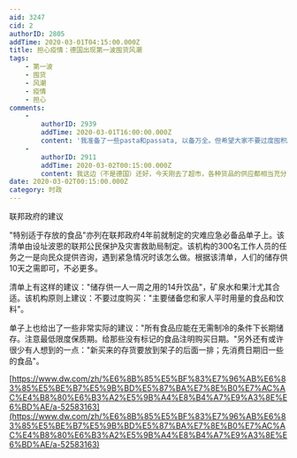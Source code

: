 ```yaml
---
aid: 3247
cid: 2
authorID: 2805
addTime: 2020-03-01T04:15:00.000Z
title: 担心疫情：德国出现第一波囤货风潮
tags:
    - 第一波
    - 囤货
    - 风潮
    - 疫情
    - 担心
comments:
    -
        authorID: 2939
        addTime: 2020-03-01T16:00:00.000Z
        content: '我准备了一些pasta和passata, 以备万全。但希望大家不要过度囤积。'
    -
        authorID: 2911
        addTime: 2020-03-02T00:15:00.000Z
        content: 我这边（不是德国）还好，今天刚去了超市，各种货品的供应都相当充分，也没有人抢购，倒是华人微信群里一惊一乍的。
date: 2020-03-02T00:15:00.000Z
category: 时政
---
```


联邦政府的建议

"特别适于存放的食品"亦列在联邦政府4年前就制定的灾难应急必备品单子上。该清单由设址波恩的联邦公民保护及灾害救助局制定。该机构的300名工作人员的任务之一是向民众提供咨询，遇到紧急情况时该怎么做。根据该清单，人们的储存供10天之需即可，不必更多。

清单上有这样的建议："储存供一人一周之用的14升饮品"，矿泉水和果汁尤其合适。该机构原则上建议：不要过度购买："主要储备您和家人平时用量的食品和饮料"。

单子上也给出了一些非常实际的建议："所有食品应能在无需制冷的条件下长期储存。注意最低限度保质期。给那些没有标记的食品注明购买日期。"另外还有或许很少有人想到的一点："新买来的存货要放到架子的后面一排；先消费日期旧一些的食品"。

[https://www.dw.com/zh/%E6%8B%85%E5%BF%83%E7%96%AB%E6%83%85%E5%BE%B7%E5%9B%BD%E5%87%BA%E7%8E%B0%E7%AC%AC%E4%B8%80%E6%B3%A2%E5%9B%A4%E8%B4%A7%E9%A3%8E%E6%BD%AE/a-52583163](https://www.dw.com/zh/%E6%8B%85%E5%BF%83%E7%96%AB%E6%83%85%E5%BE%B7%E5%9B%BD%E5%87%BA%E7%8E%B0%E7%AC%AC%E4%B8%80%E6%B3%A2%E5%9B%A4%E8%B4%A7%E9%A3%8E%E6%BD%AE/a-52583163)
